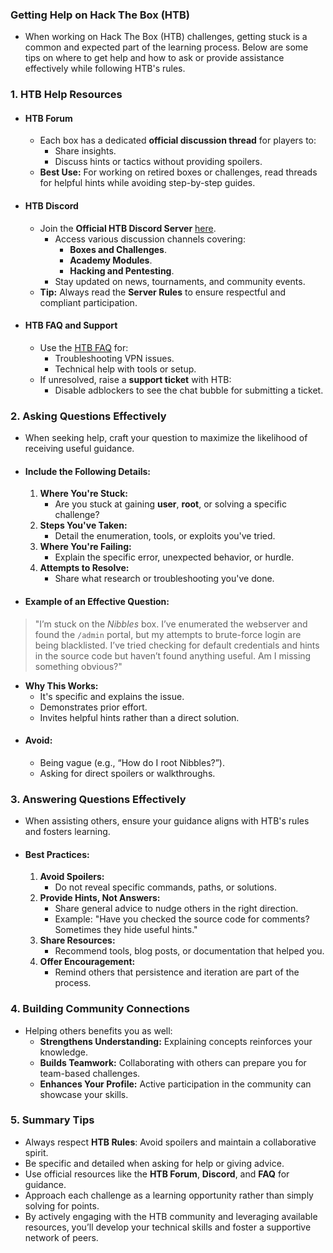 ### Getting Help on Hack The Box (HTB)
- When working on Hack The Box (HTB) challenges, getting stuck is a common and expected part of the learning process. Below are some tips on where to get help and how to ask or provide assistance effectively while following HTB's rules.



### **1. HTB Help Resources**
- #### **HTB Forum**
	- Each box has a dedicated **official discussion thread** for players to:
	    - Share insights.
	    - Discuss hints or tactics without providing spoilers.
	- **Best Use:** For working on retired boxes or challenges, read threads for helpful hints while avoiding step-by-step guides.
- #### **HTB Discord**
	- Join the **Official HTB Discord Server** [here](https://discord.com).
	    - Access various discussion channels covering:
	        - **Boxes and Challenges**.
	        - **Academy Modules**.
	        - **Hacking and Pentesting**.
	    - Stay updated on news, tournaments, and community events.
	- **Tip:** Always read the **Server Rules** to ensure respectful and compliant participation.
- #### **HTB FAQ and Support**
	- Use the [HTB FAQ](https://help.hackthebox.com/) for:
	    - Troubleshooting VPN issues.
	    - Technical help with tools or setup.
	- If unresolved, raise a **support ticket** with HTB:
	    - Disable adblockers to see the chat bubble for submitting a ticket.



### **2. Asking Questions Effectively**
- When seeking help, craft your question to maximize the likelihood of receiving useful guidance.
- #### **Include the Following Details:**
	1. **Where You're Stuck:**
	    - Are you stuck at gaining **user**, **root**, or solving a specific challenge?
	2. **Steps You've Taken:**
	    - Detail the enumeration, tools, or exploits you've tried.
	3. **Where You're Failing:**
	    - Explain the specific error, unexpected behavior, or hurdle.
	4. **Attempts to Resolve:**
	    - Share what research or troubleshooting you've done.
- #### **Example of an Effective Question:**

> "I’m stuck on the _Nibbles_ box. I’ve enumerated the webserver and found the `/admin` portal, but my attempts to brute-force login are being blacklisted. I’ve tried checking for default credentials and hints in the source code but haven’t found anything useful. Am I missing something obvious?"

- **Why This Works:**
	- It's specific and explains the issue.
	- Demonstrates prior effort.
	- Invites helpful hints rather than a direct solution.
- #### **Avoid:**
	- Being vague (e.g., “How do I root Nibbles?”).
	- Asking for direct spoilers or walkthroughs.



### **3. Answering Questions Effectively**
- When assisting others, ensure your guidance aligns with HTB's rules and fosters learning.
- #### **Best Practices:**
	1. **Avoid Spoilers:**
	    - Do not reveal specific commands, paths, or solutions.
	2. **Provide Hints, Not Answers:**
	    - Share general advice to nudge others in the right direction.
	    - Example: "Have you checked the source code for comments? Sometimes they hide useful hints."
	3. **Share Resources:**
	    - Recommend tools, blog posts, or documentation that helped you.
	4. **Offer Encouragement:**
	    - Remind others that persistence and iteration are part of the process.



### **4. Building Community Connections**
- Helping others benefits you as well:
	- **Strengthens Understanding:** Explaining concepts reinforces your knowledge.
	- **Builds Teamwork:** Collaborating with others can prepare you for team-based challenges.
	- **Enhances Your Profile:** Active participation in the community can showcase your skills.



### **5. Summary Tips**
- Always respect **HTB Rules**: Avoid spoilers and maintain a collaborative spirit.
- Be specific and detailed when asking for help or giving advice.
- Use official resources like the **HTB Forum**, **Discord**, and **FAQ** for guidance.
- Approach each challenge as a learning opportunity rather than simply solving for points.
- By actively engaging with the HTB community and leveraging available resources, you’ll develop your technical skills and foster a supportive network of peers.